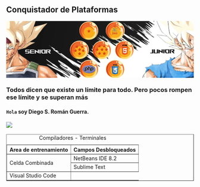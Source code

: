 ##  Conquistador de Plataformas 

<img align="center" src="img/1.2.png"/>

###  Todos dicen que existe un límite para todo. Pero pocos rompen ese límite y se superan más

#### `Hola` soy Diego S. Román Guerra. 

![](https://komarev.com/ghpvc/?username=Roman31X&color=ed0000&style=plastic)

<div>
  <table border="1">
    <caption>Compiladores - Terminales</caption>
    <tr>
	<th>Area de entrenamiento</th>
	<th>Campos Desbloqueados</th>
   </tr>
    <tr>
   <td rowspan="2">Celda Combinada</td>
	<td>NetBeans IDE 8.2</td>
   </tr>
   <tr>
	   <td>Sublime Text</td>
   </tr>
   <tr>
	   <td>Visual Studio Code</td>
   </tr>
  </table>
</div>
